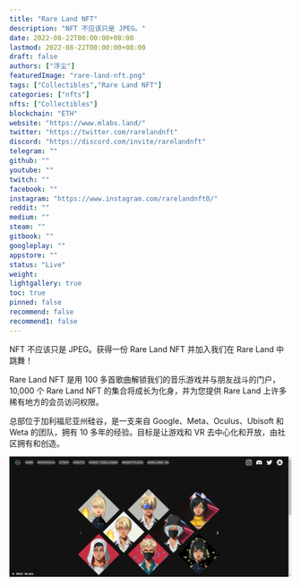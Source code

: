 ```yaml
---
title: "Rare Land NFT"
description: "NFT 不应该只是 JPEG。"
date: 2022-08-22T00:00:00+08:00
lastmod: 2022-08-22T00:00:00+08:00
draft: false
authors: ["浮尘"]
featuredImage: "rare-land-nft.png"
tags: ["Collectibles","Rare Land NFT"]
categories: ["nfts"]
nfts: ["Collectibles"]
blockchain: "ETH"
website: "https://www.mlabs.land/"
twitter: "https://twitter.com/rarelandnft"
discord: "https://discord.com/invite/rarelandnft"
telegram: ""
github: ""
youtube: ""
twitch: ""
facebook: ""
instagram: "https://www.instagram.com/rarelandnft0/"
reddit: ""
medium: ""
steam: ""
gitbook: ""
googleplay: ""
appstore: ""
status: "Live"
weight: 
lightgallery: true
toc: true
pinned: false
recommend: false
recommend1: false
---
```

NFT 不应该只是 JPEG。获得一份 Rare Land NFT 并加入我们在 Rare Land 中跳舞！

Rare Land NFT 是用 100 多首歌曲解锁我们的音乐游戏并与朋友战斗的门户，10,000 个 Rare Land NFT 的集合将成长为化身，并为您提供 Rare Land 上许多稀有地方的会员访问权限。

总部位于加利福尼亚州硅谷，是一支来自 Google、Meta、Oculus、Ubisoft 和 Weta 的团队，拥有 10 多年的经验。目标是让游戏和 VR 去中心化和开放，由社区拥有和创造。

![1](165843122.png)

